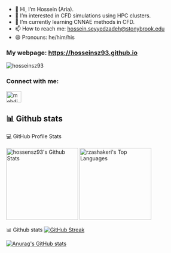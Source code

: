 - 👋 Hi, I’m Hossein (Aria).
- 👀 I’m interested in CFD simulations using HPC clusters.
- 🌱 I’m currently learning CNNAE methods in CFD.
- 📫 How to reach me: hossein.seyyedzadeh@stonybrook.edu
- 😄 Pronouns: he/him/his

### My webpage:   https://hosseinsz93.github.io

<p align="left"> <img src="https://komarev.com/ghpvc/?username=hosseinsz93&label=Profile%20views&color=0e75b6&style=flat" alt="hosseinsz93" /> </p>


<h3 align="left">Connect with me:</h3>
<p align="left">
<a href="https://linkedin.com/in/hosseinseyedzadeh" target="blank"><img align="center" src="https://raw.githubusercontent.com/rahuldkjain/github-profile-readme-generator/master/src/images/icons/Social/linked-in-alt.svg" alt="mehdizallaghi" height="30" width="40" /></a>
</p>


## 📊 Github stats
 
  <summary>💻 GitHub Profile Stats</summary>
  <br/>
    <a href="https://github.com/anuraghazra/github-readme-stats"><img alt="hossensz93's Github Stats" src="https://github-readme-stats.vercel.app/api/?username=hosseinsz93&show_icons=true&count_private=true&theme=default&hide_border=true&bg_color=fff&title_color=00E676&icon_color=00E676" height="192px"/></a>
  <a href="https://github.com/anuraghazra/github-readme-stats"><img alt="rzashakeri's Top Languages" src="https://github-readme-stats.vercel.app/api/top-langs/?username=hosseinsz93&langs_count=8&layout=compact&theme=default&hide_border=true&bg_color=fff&title_color=000&icon_color=000&hide=Jupyter%20Notebook" height="192px"/></a>
  <br/>








📊 Github stats
[![GitHub Streak](https://streak-stats.demolab.com/?user=hosseinsz93)](https://git.io/streak-stats)

[![Anurag's GitHub stats](https://github-readme-stats.vercel.app/api?username=hosseinsz93)](https://github.com/anuraghazra/github-readme-stats)

